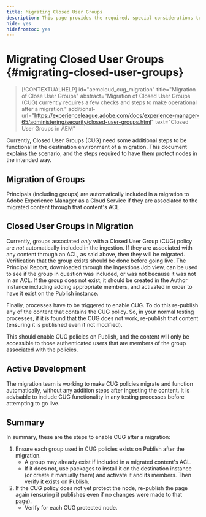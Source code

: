 ```yaml
---
title: Migrating Closed User Groups
description: This page provides the required, special considerations to enable Closed User Groups after migrating content to Adobe Experience Manager as a Cloud Service.
hide: yes
hidefromtoc: yes
---
```

# Migrating Closed User Groups {#migrating-closed-user-groups}

>[!CONTEXTUALHELP]
>id="aemcloud_cug_migration"
>title="Migration of Close User Groups"
>abstract="Migration of Closed User Groups (CUG) currently requires a few checks and steps to make operational after a migration."
>additional-url="https://experienceleague.adobe.com/docs/experience-manager-65/administering/security/closed-user-groups.html" text="Closed User Groups in AEM"

Currently, Closed User Groups (CUG) need some additional steps to be functional in the destination environment of a migration.  This document
explains the scenario, and the steps required to have them protect nodes in the intended way.

## Migration of Groups

Principals (including groups) are automatically included in a migration to Adobe Experience Manager as a Cloud Service if they are
associated to the migrated content through that content's ACL. 

## Closed User Groups in Migration

Currently, groups associated *only* with a Closed User Group (CUG) policy are *not* automatically included in the ingestion. If they are
associated with any content through an ACL, as said above, then they will be migrated. Verification that the group exists should be done before
going live. The Principal Report, downloaded through the Ingestions Job view, can be used to see if the group in question was included, or was not
because it was not in an ACL. If the group does not exist, it should be created in the Author instance including adding appropriate members, and
activated in order to have it exist on the Publish instance.

Finally, processes have to be triggered to enable CUG. To do this re-publish any of the content that contains the CUG policy. So, in your normal
testing processes, if it is found that the CUG does not work, re-publish that content (ensuring it is published even if not modified).

This should enable CUG policies on Publish, and the content will only be accessible to those authenticated users that are members of the group
associated with the policies.

## Active Development

The migration team is working to make CUG policies migrate and function automatically, without any addition steps after ingesting the content.
It is advisable to include CUG functionality in any testing processes before attempting to go live.

## Summary

In summary, these are the steps to enable CUG after a migration:

1. Ensure each group used in CUG policies exists on Publish after the migration.
   - A group may already exist if included in a migrated content's ACL.
   - If it does not, use packages to install it on the destination instance (or create it manually there) and activate it and its members. Then verify it exists on Publish.
1. If the CUG policy does not yet protect the node, re-publish the page again (ensuring it publishes even if no changes were made to that page).
   - Verify for each CUG protected node.
